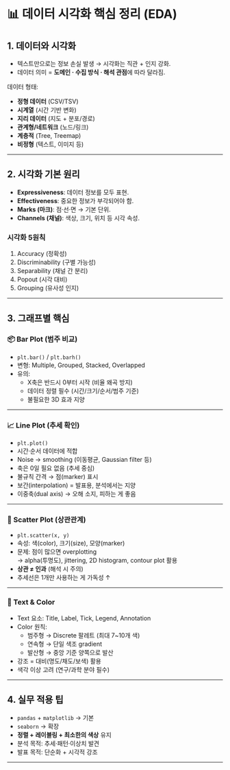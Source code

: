 # 📊 데이터 시각화 핵심 정리 (EDA)

## 1. 데이터와 시각화
- 텍스트만으로는 정보 손실 발생 → 시각화는 직관 + 인지 강화.
- 데이터 의미 = **도메인 · 수집 방식 · 해석 관점**에 따라 달라짐.

데이터 형태:
- **정형 데이터** (CSV/TSV)
- **시계열** (시간 기반 변화)
- **지리 데이터** (지도 + 분포/경로)
- **관계형/네트워크** (노드/링크)
- **계층적** (Tree, Treemap)
- **비정형** (텍스트, 이미지 등)

---

## 2. 시각화 기본 원리
- **Expressiveness**: 데이터 정보를 모두 표현.
- **Effectiveness**: 중요한 정보가 부각되어야 함.
- **Marks (마크)**: 점·선·면 → 기본 단위.
- **Channels (채널)**: 색상, 크기, 위치 등 시각 속성.

### 시각화 5원칙
1. Accuracy (정확성)  
2. Discriminability (구별 가능성)  
3. Separability (채널 간 분리)  
4. Popout (시각 대비)  
5. Grouping (유사성 인지)

---

## 3. 그래프별 핵심

### 📦 Bar Plot (범주 비교)
- `plt.bar()` / `plt.barh()`
- 변형: Multiple, Grouped, Stacked, Overlapped
- 유의:
  - X축은 반드시 0부터 시작 (비율 왜곡 방지)
  - 데이터 정렬 필수 (시간/크기/순서/범주 기준)
  - 불필요한 3D 효과 지양

---

### 📈 Line Plot (추세 확인)
- `plt.plot()`
- 시간·순서 데이터에 적합
- Noise → smoothing (이동평균, Gaussian filter 등)
- 축은 0일 필요 없음 (추세 중심)
- 불규칙 간격 → 점(marker) 표시
- 보간(interpolation) = 발표용, 분석에서는 지양
- 이중축(dual axis) → 오해 소지, 피하는 게 좋음

---

### 🔵 Scatter Plot (상관관계)
- `plt.scatter(x, y)`
- 속성: 색(color), 크기(size), 모양(marker)
- 문제: 점이 많으면 overplotting  
  → alpha(투명도), jittering, 2D histogram, contour plot 활용
- **상관 ≠ 인과** (해석 시 주의)
- 추세선은 1개만 사용하는 게 가독성 ↑

---

### 📝 Text & Color
- Text 요소: Title, Label, Tick, Legend, Annotation
- Color 원칙:
  - 범주형 → Discrete 팔레트 (최대 7~10개 색)
  - 연속형 → 단일 색조 gradient
  - 발산형 → 중앙 기준 양쪽으로 발산
- 강조 = 대비(명도/채도/보색) 활용
- 색각 이상 고려 (연구/과학 분야 필수)

---

## 4. 실무 적용 팁
- `pandas` + `matplotlib` → 기본  
- `seaborn` → 확장  
- **정렬 + 레이블링 + 최소한의 색상** 유지
- 분석 목적: 추세·패턴·이상치 발견  
- 발표 목적: 단순화 + 시각적 강조

---
